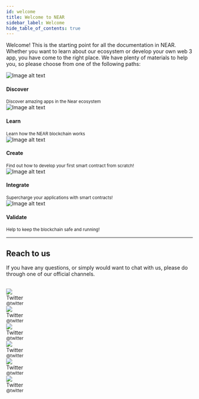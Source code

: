 ```yaml
---
id: welcome
title: Welcome to NEAR
sidebar_label: Welcome
hide_table_of_contents: true
---
```


Welcome! This is the starting point for all the documentation in NEAR. Whether you want to learn about our ecosystem or develop your own web 3 app, you have come to the right place. We have plenty of materials to help you, so please choose from one of the following paths:

<div class="container">
  <div class="row">
    <div class="col col--6">
      <div class="card">
        <div class="card__image">
          <img
            src="https://images.unsplash.com/photo-1506624183912-c602f4a21ca7?ixlib=rb-1.2.1&ixid=eyJhcHBfaWQiOjEyMDd9&auto=format&fit=crop&w=800&q=60"
            alt="Image alt text"
            title="Logo Title Text 1" />
        </div>
        <div class="card__body">
          <h4>Discover</h4>
          <small>
            Discover amazing apps in the Near ecosystem
          </small>
        </div>
      </div>
    </div>
    <div class="col col--6">
      <div class="card">
        <div class="card__image">
          <img
            src="https://images.unsplash.com/photo-1506624183912-c602f4a21ca7?ixlib=rb-1.2.1&ixid=eyJhcHBfaWQiOjEyMDd9&auto=format&fit=crop&w=800&q=60"
            alt="Image alt text"
            title="Logo Title Text 1" />
        </div>
        <div class="card__body">
          <h4>Learn</h4>
          <small>
            Learn how the NEAR blockchain works
          </small>
        </div>
      </div>
    </div>
    <div class="col col--6">
      <div class="card">
        <div class="card__image">
          <img
            src="https://images.unsplash.com/photo-1506624183912-c602f4a21ca7?ixlib=rb-1.2.1&ixid=eyJhcHBfaWQiOjEyMDd9&auto=format&fit=crop&w=800&q=60"
            alt="Image alt text"
            title="Logo Title Text 1" />
        </div>
        <div class="card__body">
          <h4>Create</h4>
          <small>
            Find out how to develop your first smart contract from scratch!
          </small>
        </div>
      </div>
    </div>
    <div class="col col--6">
      <div class="card">
        <div class="card__image">
          <img
            src="https://images.unsplash.com/photo-1506624183912-c602f4a21ca7?ixlib=rb-1.2.1&ixid=eyJhcHBfaWQiOjEyMDd9&auto=format&fit=crop&w=800&q=60"
            alt="Image alt text"
            title="Logo Title Text 1" />
        </div>
        <div class="card__body">
          <h4>Integrate</h4>
          <small>
            Supercharge your applications with smart contracts!
          </small>
        </div>
      </div>
    </div>
    <div class="col col--6">
      <div class="card">
        <div class="card__image">
          <img
            src="https://images.unsplash.com/photo-1506624183912-c602f4a21ca7?ixlib=rb-1.2.1&ixid=eyJhcHBfaWQiOjEyMDd9&auto=format&fit=crop&w=800&q=60"
            alt="Image alt text"
            title="Logo Title Text 1" />
        </div>
        <div class="card__body">
          <h4>Validate</h4>
          <small>
            Help to keep the blockchain safe and running!
          </small>
        </div>
      </div>
    </div>
  </div>
</div>

---

## Reach to us

If you have any questions, or simply would want to chat with us, please do through one of our official channels.

<br/>

<div class="container">
  <div class="row">
    <div class="col col--2">
      <div class="avatar">
        <img
          class="avatar__photo"
          src="https://images.unsplash.com/photo-1506624183912-c602f4a21ca7?ixlib=rb-1.2.1&ixid=eyJhcHBfaWQiOjEyMDd9&auto=format&fit=crop&w=800&q=60" />
        <div class="avatar__intro">
          <div class="avatar__name">Twitter</div>
          <small class="avatar__subtitle">@twitter</small>
        </div>
      </div>
    </div>
    <div class="col col--2">
      <div class="avatar">
        <img
          class="avatar__photo"
          src="https://images.unsplash.com/photo-1506624183912-c602f4a21ca7?ixlib=rb-1.2.1&ixid=eyJhcHBfaWQiOjEyMDd9&auto=format&fit=crop&w=800&q=60" />
        <div class="avatar__intro">
          <div class="avatar__name">Twitter</div>
          <small class="avatar__subtitle">@twitter</small>
        </div>
      </div>
    </div>
    <div class="col col--2">
      <div class="avatar">
        <img
          class="avatar__photo"
          src="https://images.unsplash.com/photo-1506624183912-c602f4a21ca7?ixlib=rb-1.2.1&ixid=eyJhcHBfaWQiOjEyMDd9&auto=format&fit=crop&w=800&q=60" />
        <div class="avatar__intro">
          <div class="avatar__name">Twitter</div>
          <small class="avatar__subtitle">@twitter</small>
        </div>
      </div>
    </div>
    <div class="col col--2">
      <div class="avatar">
        <img
          class="avatar__photo"
          src="https://images.unsplash.com/photo-1506624183912-c602f4a21ca7?ixlib=rb-1.2.1&ixid=eyJhcHBfaWQiOjEyMDd9&auto=format&fit=crop&w=800&q=60" />
        <div class="avatar__intro">
          <div class="avatar__name">Twitter</div>
          <small class="avatar__subtitle">@twitter</small>
        </div>
      </div>
    </div>
    <div class="col col--2">
      <div class="avatar">
        <img
          class="avatar__photo"
          src="https://images.unsplash.com/photo-1506624183912-c602f4a21ca7?ixlib=rb-1.2.1&ixid=eyJhcHBfaWQiOjEyMDd9&auto=format&fit=crop&w=800&q=60" />
        <div class="avatar__intro">
          <div class="avatar__name">Twitter</div>
          <small class="avatar__subtitle">@twitter</small>
        </div>
      </div>
    </div>
    <div class="col col--2">
      <div class="avatar">
        <img
          class="avatar__photo"
          src="https://images.unsplash.com/photo-1506624183912-c602f4a21ca7?ixlib=rb-1.2.1&ixid=eyJhcHBfaWQiOjEyMDd9&auto=format&fit=crop&w=800&q=60" />
        <div class="avatar__intro">
          <div class="avatar__name">Twitter</div>
          <small class="avatar__subtitle">@twitter</small>
        </div>
      </div>
    </div>
  </div>
</div>